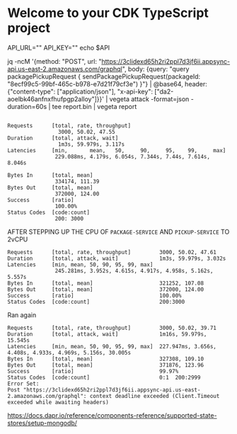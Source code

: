 # Welcome to your CDK TypeScript project

API_URL=""
API_KEY=""
echo $API

jq -ncM '{method: "POST", url: "https://3clidexd65h2ri2ppl7d3jf6ii.appsync-api.us-east-2.amazonaws.com/graphql", body: {query: "query packagePickupRequest {
sendPackagePickupRequest(packageId: \"8ecf99c5-99bf-465c-b978-e7d21f79cf3e\")
}"} | @base64, header: {"content-type": ["application/json"], "x-api-key": ["da2-aoelbk46anfnxfhufpgp2alloy"]}}' | vegeta attack -format=json -duration=60s | tee report.bin | vegeta report

```

Requests      [total, rate, throughput]
                3000, 50.02, 47.55
Duration      [total, attack, wait]
                1m3s, 59.979s, 3.117s
Latencies     [min,       mean,   50,     90,     95,    99,     max]
               229.088ms, 4.179s, 6.054s, 7.344s, 7.44s, 7.614s, 8.046s

Bytes In      [total, mean]
               334174, 111.39
Bytes Out     [total, mean]
               372000, 124.00
Success       [ratio]
               100.00%
Status Codes  [code:count]
               200: 3000
```

AFTER STEPPING UP THE CPU OF `PACKAGE-SERVICE` AND `PICKUP-SERVICE` TO 2vCPU

```
Requests      [total, rate, throughput]         3000, 50.02, 47.61
Duration      [total, attack, wait]             1m3s, 59.979s, 3.032s
Latencies     [min, mean, 50, 90, 95, 99, max]
               245.281ms, 3.952s, 4.615s, 4.917s, 4.958s, 5.162s, 5.557s
Bytes In      [total, mean]                     321252, 107.08
Bytes Out     [total, mean]                     372000, 124.00
Success       [ratio]                           100.00%
Status Codes  [code:count]                      200:3000

```

Ran again

```
Requests      [total, rate, throughput]         3000, 50.02, 39.71
Duration      [total, attack, wait]             1m16s, 59.979s, 15.545s
Latencies     [min, mean, 50, 90, 95, 99, max]  227.947ms, 3.656s, 4.408s, 4.933s, 4.969s, 5.156s, 30.005s
Bytes In      [total, mean]                     327308, 109.10
Bytes Out     [total, mean]                     371876, 123.96
Success       [ratio]                           99.97%
Status Codes  [code:count]                      0:1  200:2999
Error Set:
Post "https://3clidexd65h2ri2ppl7d3jf6ii.appsync-api.us-east-2.amazonaws.com/graphql": context deadline exceeded (Client.Timeout exceeded while awaiting headers)
```

https://docs.dapr.io/reference/components-reference/supported-state-stores/setup-mongodb/
